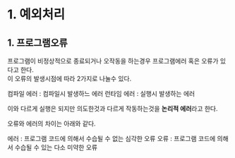 # 1. 예외처리

## 1. 프로그램오류
프로그램이 비정상적으로 종료되거나 오작동을 하는경우 프로그램에러 혹은 오류가 있다고 한다.      
이 오류의 발생시점에 따라 2가지로 나눌수 있다.     

  컴파일 에러 : 컴파일시 발생하느 에러
  런타임 에러 : 실행시 발생하는 에러
    
이와 다르게 실행은 되지만 의도한것과 다르게 작동하는것을 **논리적 에러**라고 한다.   
   
오류와 에러의 차이는 아래와 같다.
      
  에러 : 프로그램 코드에 의해서 수습될 수 없는 심각한 오류
  오류 : 프로그램 코드에 의해서 수습될 수 있는 다소 미약한 오류
      
  
